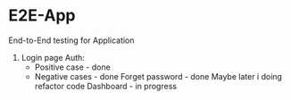 # E2E-App
End-to-End testing for Application

1. Login page
   Auth:
   - Positive case - done
   - Negative cases - done
 Forget password - done
 Maybe later i doing refactor code
 Dashboard - in progress
